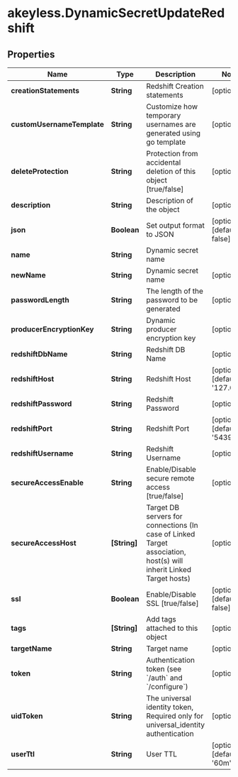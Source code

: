 # akeyless.DynamicSecretUpdateRedshift

## Properties

Name | Type | Description | Notes
------------ | ------------- | ------------- | -------------
**creationStatements** | **String** | Redshift Creation statements | [optional] 
**customUsernameTemplate** | **String** | Customize how temporary usernames are generated using go template | [optional] 
**deleteProtection** | **String** | Protection from accidental deletion of this object [true/false] | [optional] 
**description** | **String** | Description of the object | [optional] 
**json** | **Boolean** | Set output format to JSON | [optional] [default to false]
**name** | **String** | Dynamic secret name | 
**newName** | **String** | Dynamic secret name | [optional] 
**passwordLength** | **String** | The length of the password to be generated | [optional] 
**producerEncryptionKey** | **String** | Dynamic producer encryption key | [optional] 
**redshiftDbName** | **String** | Redshift DB Name | [optional] 
**redshiftHost** | **String** | Redshift Host | [optional] [default to &#39;127.0.0.1&#39;]
**redshiftPassword** | **String** | Redshift Password | [optional] 
**redshiftPort** | **String** | Redshift Port | [optional] [default to &#39;5439&#39;]
**redshiftUsername** | **String** | Redshift Username | [optional] 
**secureAccessEnable** | **String** | Enable/Disable secure remote access [true/false] | [optional] 
**secureAccessHost** | **[String]** | Target DB servers for connections (In case of Linked Target association, host(s) will inherit Linked Target hosts) | [optional] 
**ssl** | **Boolean** | Enable/Disable SSL [true/false] | [optional] [default to false]
**tags** | **[String]** | Add tags attached to this object | [optional] 
**targetName** | **String** | Target name | [optional] 
**token** | **String** | Authentication token (see &#x60;/auth&#x60; and &#x60;/configure&#x60;) | [optional] 
**uidToken** | **String** | The universal identity token, Required only for universal_identity authentication | [optional] 
**userTtl** | **String** | User TTL | [optional] [default to &#39;60m&#39;]



